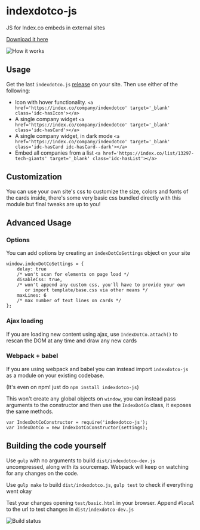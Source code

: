# indexdotco-js
JS for Index.co embeds in external sites

[Download it here](https://github.com/thenextweb/indexdotco-js/releases)

![How it works](http://i.imgur.com/XohvVWZ.gif)

## Usage
Get the last `indexdotco.js` [release](https://github.com/thenextweb/indexdotco-js/releases)
on your site. Then use either of the following:

* Icon with hover functionality.
  `<a href='https://index.co/company/indexdotco' target='_blank' class='idc-hasIcon'></a>`
* A single company widget
  `<a href='https://index.co/company/indexdotco' target='_blank' class='idc-hasCard'></a>`
* A single company widget, in dark mode
  `<a href='https://index.co/company/indexdotco' target='_blank' class='idc-hasCard idc-hasCard--dark'></a>`
* Embed all companies from a list
  `<a href='https://index.co/list/13297-tech-giants' target='_blank' class='idc-hasList'></a>`


## Customization
You can use your own site's css to customize the size, colors and fonts of the
cards inside, there's some very basic css bundled directly with this module
but final tweaks are up to you!


## Advanced Usage
### Options
You can add options by creating an `indexDotCoSettings` object on your site
```
window.indexDotCoSettings = {
	delay: true
	/* won't scan for elements on page load */
	disableCss: true,
	/* won't append any custom css, you'll have to provide your own
	   or import template/base.css via other means */
	maxLines: 6
	/* max number of text lines on cards */
};
```

### Ajax loading
If you are loading new content using ajax, use `IndexDotCo.attach()` to rescan
the DOM at any time and draw any new cards


### Webpack + babel
If you are using webpack and babel you can instead import `indexdotco-js` as a
module on your existing codebase.

(It's even on npm! just do `npm install indexdotco-js`)

This won't create any global objects on `window`, you can instead pass
arguments to the constructor and then use the `IndexDotCo` class,
it exposes the same methods.
```
var IndexDotCoConstructor = require('indexdotco-js');
var IndexDotCo = new IndexDotCoConstructor(settings);
```


## Building the code yourself
Use `gulp` with no arguments to build `dist/indexdotco-dev.js` uncompressed,
along with its sourcemap. Webpack will keep on watching for any changes on the code.

Use `gulp make` to build `dist/indexdotco.js`, `gulp test` to check if
everything went okay

Test your changes opening `test/basic.html` in your browser. Append `#local` to
the url to test changes in `dist/indexdotco-dev.js`


![Build status](https://codeship.com/projects/d03f8690-3582-0134-2b99-4648c3cd6a7f/status?branch=master)
